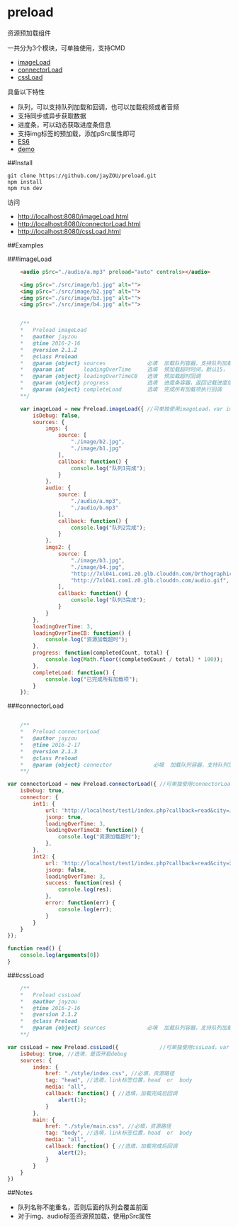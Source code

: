 # preload
资源预加载组件

一共分为3个模块，可单独使用，支持CMD

 - [imageLoad](https://github.com/jayZOU/preload/blob/master/src/js/imageLoad.js)
 - [connectorLoad](https://github.com/jayZOU/preload/blob/master/src/js/connectorLoad.js)
 - [cssLoad](https://github.com/jayZOU/preload/blob/master/src/js/cssLoad.js)

具备以下特性

 - 队列，可以支持队列加载和回调，也可以加载视频或者音频
 - 支持同步或异步获取数据
 - 进度条，可以动态获取进度条信息
 - 支持img标签的预加载，添加pSrc属性即可
 - [ES6](https://github.com/jayZOU/preload/tree/dev)
 - [demo](http://jayzou.github.io/preload/index.html)


##Install

    git clone https://github.com/jayZOU/preload.git
    npm install
    npm run dev
    
访问

- [http://localhost:8080/imageLoad.html](http://localhost:8080/imageLoad.html)
- [http://localhost:8080/connectorLoad.html](http://localhost:8080/connectorLoad.html)
- [http://localhost:8080/cssLoad.html](http://localhost:8080/cssLoad.html)

##Examples

###imageLoad
```html
    <audio pSrc="./audio/a.mp3" preload="auto" controls></audio>

    <img pSrc="./src/image/b1.jpg" alt="">
	<img pSrc="./src/image/b2.jpg" alt="">
	<img pSrc="./src/image/b3.jpg" alt="">
	<img pSrc="./src/image/b4.jpg" alt="">
```
```js

	/**
    *   Preload imageLoad
    *   @author jayzou
    *   @time 2016-2-16
    *   @version 2.1.2
    *   @class Preload
    *   @param {object} sources             必填  加载队列容器，支持队列加载以及加载一个队列后传入回调
    *   @param int      loadingOverTime     选填  预加载超时时间，默认15， 单位:秒
    *   @param {object} loadingOverTimeCB   选填  预加载超时回调
    *   @param {object} progress            选填  进度条容器，返回记载进度信息
    *   @param {object} completeLoad        选填  完成所有加载项执行回调
    **/

    var imageLoad = new Preload.imageLoad({	//可单独使用imageLoad，var imageLoad = new imageLoad()
	    isDebug: false,
	    sources: {
	        imgs: {
	            source: [
	                "./image/b2.jpg",
	                "./image/b1.jpg"
	            ],
	            callback: function() {
	                console.log("队列1完成");
	            }
	        },
	        audio: {
	            source: [
	                "./audio/a.mp3",
	                "./audio/b.mp3"
	            ],
	            callback: function() {
	                console.log("队列2完成");
	            }
	        },
	        imgs2: {
	            source: [
	                "./image/b3.jpg",
	                "./image/b4.jpg",
	                "http://7xl041.com1.z0.glb.clouddn.com/OrthographicCamera.png",
	                "http://7xl041.com1.z0.glb.clouddn.com/audio.gif",
	            ],
	            callback: function() {
	                console.log("队列3完成");
	            }
	        }
	    },
	    loadingOverTime: 3,
	    loadingOverTimeCB: function() {
	        console.log("资源加载超时");
	    },
	    progress: function(completedCount, total) {
	        console.log(Math.floor((completedCount / total) * 100));
	    },
	    completeLoad: function() {
	        console.log("已完成所有加载项");
	    }
	});
```

###connectorLoad
```js

	/**
    *   Preload connectorLoad
    *   @author jayzou
    *   @time 2016-2-17
    *   @version 2.1.3
    *   @class Preload
    *   @param {object} connector             必填  加载队列容器，支持队列加载以及加载一个队列后传入回调
    **/

var connectorLoad = new Preload.connectorLoad({	//可单独使用connectorLoad，var connectorLoad = new connectorLoad()
    isDebug: true,
    connector: {
        int1: {
            url: 'http://localhost/test1/index.php?callback=read&city=上海市',
            jsonp: true,
            loadingOverTime: 3,
            loadingOverTimeCB: function() {
                console.log("资源加载超时");
            },
        },
        int2: {
            url: 'http://localhost/test1/index.php?callback=read&city=深圳市',
            jsonp: false,
            loadingOverTime: 3,
            success: function(res) {
                console.log(res);
            },
            error: function(err) {
                console.log(err);
            }
        }
    }
});

function read() {
    console.log(arguments[0])
}
```

###cssLoad
```js
	/**
    *   Preload cssLoad
    *   @author jayzou
    *   @time 2016-2-16
    *   @version 2.1.2
    *   @class Preload
    *   @param {object} sources             必填  加载队列容器，支持队列加载以及加载一个队列后传入回调
    **/

var cssLoad = new Preload.cssLoad({				//可单独使用cssLoad，var cssLoad = new cssLoad()
    isDebug: true, //选填，是否开启debug
    sources: {
        index: {
            href: "./style/index.css", //必填，资源路径
            tag: "head", //选填，link标签位置，head  or  body
            media: "all",
            callback: function() { //选填，加载完成后回调
                alert(1);
            }
        },
        main: {
            href: "./style/main.css", //必填，资源路径
            tag: "body", //选填，link标签位置，head  or  body
            media: "all",
            callback: function() { //选填，加载完成后回调
                alert(2);
            }
        }
    }
})
```

##Notes

 - 队列名称不能重名，否则后面的队列会覆盖前面
 - 对于img、audio标签资源预加载，使用pSrc属性

	
	


  [1]: http://jayzou.coding.io/
  [2]: http://localhost:8080/